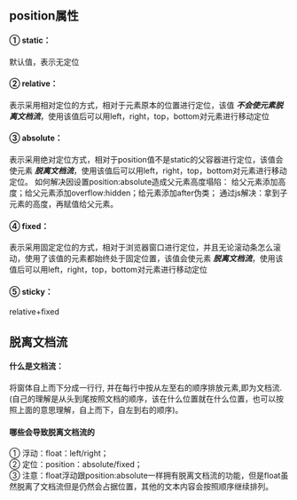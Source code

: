## position属性
#### **① static**：
默认值，表示无定位
#### **② relative**：
表示采用相对定位的方式，相对于元素原本的位置进行定位，该值 ***不会使元素脱离文档流***，使用该值后可以用left，right，top，bottom对元素进行移动定位
#### **③ absolute**：
表示采用绝对定位方式，相对于position值不是static的父容器进行定位，该值会使元素 ***脱离文档流***，使用该值后可以用left，right，top，bottom对元素进行移动定位。
如何解决因设置position:absolute造成父元素高度塌陷：
给父元素添加高度；给父元素添加overflow:hidden；给元素添加after伪类；
通过js解决：拿到子元素的高度，再赋值给父元素。
#### **④ fixed**：
表示采用固定定位的方式，相对于浏览器窗口进行定位，并且无论滚动条怎么滚动，使用了该值的元素都始终处于固定位置，该值会使元素 ***脱离文档流***，使用该值后可以用left，right，top，bottom对元素进行移动定位
#### **⑤ sticky**：
relative+fixed

## 脱离文档流
#### 什么是文档流：
将窗体自上而下分成一行行, 并在每行中按从左至右的顺序排放元素,即为文档流.(自己的理解是从头到尾按照文档的顺序，该在什么位置就在什么位置，也可以按照上面的意思理解，自上而下，自左到右的顺序)。

#### 哪些会导致脱离文档流的
① 浮动：float：left/right；<br/>
② 定位：position：absolute/fixed；<br/>
③ 注意：float浮动跟position:absolute一样拥有脱离文档流的功能，但是float虽然脱离了文档流但是仍然会占据位置，其他的文本内容会按照顺序继续排列。

